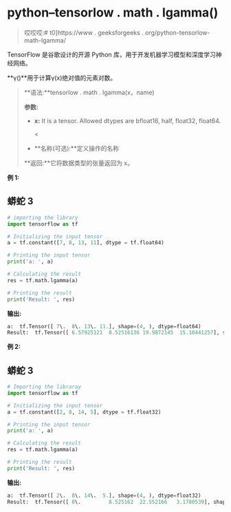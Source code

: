 # python–tensorlow . math . lgamma()

> 哎哎哎:# t0]https://www . geeksforgeeks . org/python-tensorlow-math-lgamma/

TensorFlow 是谷歌设计的开源 Python 库，用于开发机器学习模型和深度学习神经网络。

**γ()**用于计算γ(x)绝对值的元素对数。

> **语法:**tensorlow . math . lgamma(x，name)
> 
> **参数:**
> 
> *   **x:** It is a tensor. Allowed dtypes are bfloat16, half, float32, float64.
>     
>     <
>     
>     
> *   **名称(可选):**定义操作的名称
> 
> **返回:**它将数据类型的张量返回为 x。

**例 1:**

## 蟒蛇 3

```py
# importing the library
import tensorflow as tf

# Initializing the input tensor
a = tf.constant([7, 8, 13, 11], dtype = tf.float64)

# Printing the input tensor
print('a: ', a)

# Calculating the result
res = tf.math.lgamma(a)

# Printing the result
print('Result: ', res)
```

**输出:**

```py
a:  tf.Tensor([ 7\.  8\. 13\. 11.], shape=(4, ), dtype=float64)
Result:  tf.Tensor([ 6.57925121  8.52516136 19.9872145  15.10441257], shape=(4, ), dtype=float64)

```

**例 2:**

## 蟒蛇 3

```py
# Importing the libraray
import tensorflow as tf

# Initializing the input tensor
a = tf.constant([2, 8, 14, 5], dtype = tf.float32)

# Printing the input tensor
print('a: ', a)

# Calculating the result
res = tf.math.lgamma(a)

# Printing the result
print('Result: ', res)
```

**输出:**

```py
a:  tf.Tensor([ 2\.  8\. 14\.  5.], shape=(4, ), dtype=float32)
Result:  tf.Tensor([ 0\.         8.525162  22.552166   3.1780539], shape=(4, ), dtype=float32)
```